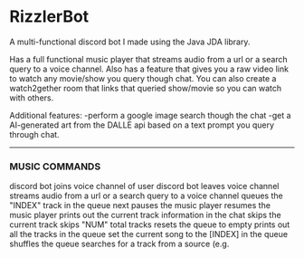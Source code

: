 <h1>RizzlerBot</h1>

A multi-functional discord bot I made using the Java JDA library.

Has a full functional music player that streams audio from a url or a search query to a voice channel. Also has a feature that gives you a raw video link to watch any movie/show you query though chat. You can also create a watch2gether room that links that queried show/movie so you can watch with others. 

Additional features:
-perform a google image search though the chat
-get a AI-generated art from the DALLE api based on a text prompt you query through chat.

<hr>
<h3>MUSIC COMMANDS</h3>
<join --> discord bot joins voice channel of user
<leave --> discord bot leaves voice channel 
<play [URL OR SEARCH QUERY] --> streams audio from a url or a search query to a voice channel
<playnext [INDEX] --> queues the "INDEX" track in the queue next
<pause --> pauses the music player
<resume --> resumes the music player
<currenttrack --> prints out the current track information in the chat
<skip --> skips the current track
<skip [NUM] --> skips "NUM" total tracks
<reset --> resets the queue to empty
<viewtracks --> prints out all the tracks in the queue
<playinqueue [INDEX] --> set the current song to the [INDEX] in the queue
<shuffle --> shuffles the queue
<playfromsource [SOURCE NAME, SEARCH QUERY] --> searches for a track from a source (e.g. <playfromsource soundcloud "song")
<hr> 
 

                                                                                                         


